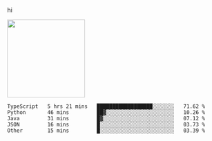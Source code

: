 hi

<img height="180em" src="https://github-readme-stats.vercel.app/api?username=AProductiveNerd&show_icons=true&hide_border=true&&count_private=true&include_all_commits=true" />

<!--START_SECTION:waka-->
```text
TypeScript   5 hrs 21 mins   ██████████████████░░░░░░░   71.62 % 
Python       46 mins         ██▓░░░░░░░░░░░░░░░░░░░░░░   10.26 % 
Java         31 mins         █▓░░░░░░░░░░░░░░░░░░░░░░░   07.12 % 
JSON         16 mins         █░░░░░░░░░░░░░░░░░░░░░░░░   03.73 % 
Other        15 mins         █░░░░░░░░░░░░░░░░░░░░░░░░   03.39 % 
```
<!--END_SECTION:waka-->
